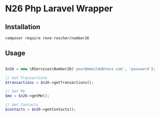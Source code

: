 # N26 Php Laravel Wrapper

## Installation

	composer require rene-roscher/number26

## Usage

```php

$n26 = new \RServices\Number26('your@emailAddress.com', 'password');

// Get Transactions
$transactions = $n26->getTransactions();

// Get Me
$me = $n26->getMe();

// Get Contacts
$contacts = $n26->getContacts();